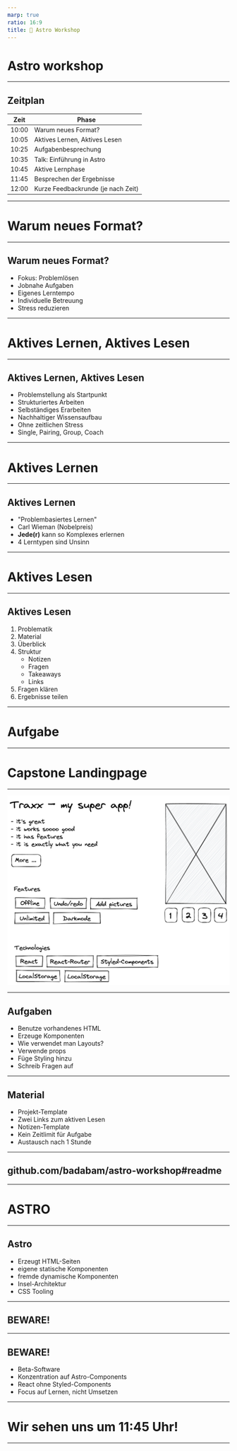 ```yaml
---
marp: true
ratio: 16:9
title: 🚀 Astro Workshop
---
```

<!-- _class: lead -->

# Astro workshop

---
<!-- _class: tags block -->

## Zeitplan

| Zeit  | Phase                              |
| ----- | ---------------------------------- |
| 10:00 | Warum neues Format?                |
| 10:05 | Aktives Lernen, Aktives Lesen      |
| 10:25 | Aufgabenbesprechung                |
| 10:35 | Talk: Einführung in Astro          |
| 10:45 | Aktive Lernphase                   |
| 11:45 | Besprechen der Ergebnisse          |
| 12:00 | Kurze Feedbackrunde (je nach Zeit) |

---
<!-- _class: lead -->

# Warum neues Format?

---
<!-- _class: tags blocks -->
<!-- _footer: 10:00 - 10:05 -->

## Warum neues Format?

 * Fokus: Problemlösen
 * Jobnahe Aufgaben
 * Eigenes Lerntempo
 * Individuelle Betreuung
 * Stress reduzieren

---
<!-- _class: lead -->
<!-- _footer: (1/3) 10:05 - 10:25 -->

# Aktives Lernen, Aktives Lesen

---
<!-- _class: tags blocks -->

## Aktives Lernen, Aktives Lesen

 * Problemstellung als Startpunkt
 * Strukturiertes Arbeiten
 * Selbständiges Erarbeiten
 * Nachhaltiger Wissensaufbau
 * Ohne zeitlichen Stress
 * Single, Pairing, Group, Coach

---
<!-- _class: sublead tags -->
<!-- _footer: (2/3) 10:05 - 10:25 -->

# Aktives Lernen

---
<!-- _class: tags blocks -->

## Aktives Lernen

 * "Problembasiertes Lernen"
 * Carl Wieman (Nobelpreis)
 * **Jede(r)** kann so Komplexes erlernen
 * 4 Lerntypen sind Unsinn

---
<!-- _class: sublead tags -->
<!-- _footer: (3/3) 10:05 - 10:25 -->

# Aktives Lesen

---
<!-- _class: tags  -->

## Aktives Lesen

1) Problematik
2) Material
3) Überblick
4) Struktur
   * Notizen
   * Fragen
   * Takeaways
   * Links
5) Fragen klären
6) Ergebnisse teilen

---
<!-- _class: lead -->
<!-- _footer: 10:25 - 10:35 -->

# Aufgabe

---
<!-- _class: sublead -->
<!-- _footer: 10:25 - 10:35 -->
# Capstone Landingpage

---
!['traxx-design'](traxx-design.png)

---
<!-- _class: tags blocks -->
## Aufgaben

* Benutze vorhandenes HTML
* Erzeuge Komponenten
* Wie verwendet man Layouts?
* Verwende props
* Füge Styling hinzu
* Schreib Fragen auf

---
<!-- _class: tags blocks -->
<!-- _footer: 10:25 - 10:35 -->

## Material

 * Projekt-Template
 * Zwei Links zum aktiven Lesen
 * Notizen-Template
 * Kein Zeitlimit für Aufgabe
 * Austausch nach 1 Stunde

---
<!-- _class: sublead -->

##  github.com/badabam/astro-workshop#readme

---
<!-- _class: lead -->
<!-- _footer: 10:25 - 10:35 -->

# ASTRO

---
<!-- _class: tags blocks -->
## Astro
* Erzeugt HTML-Seiten
* eigene statische Komponenten
* fremde dynamische Komponenten
* Insel-Architektur
* CSS Tooling

---
<!-- _class: sublead -->

## BEWARE!

---
<!-- _class: tags blocks -->
## BEWARE!
* Beta-Software
* Konzentration auf Astro-Components
* React ohne Styled-Components
* Focus auf Lernen, nicht Umsetzen
---

<!-- _class: sublead -->

# Wir sehen uns um 11:45 Uhr!

---
